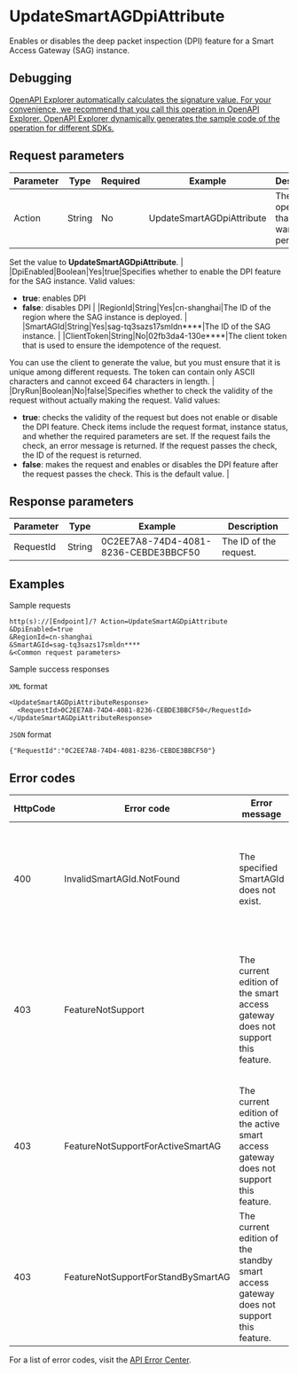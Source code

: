 # UpdateSmartAGDpiAttribute

Enables or disables the deep packet inspection \(DPI\) feature for a Smart Access Gateway \(SAG\) instance.

## Debugging

[OpenAPI Explorer automatically calculates the signature value. For your convenience, we recommend that you call this operation in OpenAPI Explorer. OpenAPI Explorer dynamically generates the sample code of the operation for different SDKs.](https://api.aliyun.com/#product=Smartag&api=UpdateSmartAGDpiAttribute&type=RPC&version=2018-03-13)

## Request parameters

|Parameter|Type|Required|Example|Description|
|---------|----|--------|-------|-----------|
|Action|String|No|UpdateSmartAGDpiAttribute|The operation that you want to perform.

Set the value to **UpdateSmartAGDpiAttribute**. |
|DpiEnabled|Boolean|Yes|true|Specifies whether to enable the DPI feature for the SAG instance. Valid values:

-   **true**: enables DPI
-   **false**: disables DPI |
|RegionId|String|Yes|cn-shanghai|The ID of the region where the SAG instance is deployed. |
|SmartAGId|String|Yes|sag-tq3sazs17smldn\*\*\*\*|The ID of the SAG instance. |
|ClientToken|String|No|02fb3da4-130e\*\*\*\*|The client token that is used to ensure the idempotence of the request.

You can use the client to generate the value, but you must ensure that it is unique among different requests. The token can contain only ASCII characters and cannot exceed 64 characters in length. |
|DryRun|Boolean|No|false|Specifies whether to check the validity of the request without actually making the request. Valid values:

-   **true**: checks the validity of the request but does not enable or disable the DPI feature. Check items include the request format, instance status, and whether the required parameters are set. If the request fails the check, an error message is returned. If the request passes the check, the ID of the request is returned.
-   **false**: makes the request and enables or disables the DPI feature after the request passes the check. This is the default value. |

## Response parameters

|Parameter|Type|Example|Description|
|---------|----|-------|-----------|
|RequestId|String|0C2EE7A8-74D4-4081-8236-CEBDE3BBCF50|The ID of the request. |

## Examples

Sample requests

```
http(s)://[Endpoint]/? Action=UpdateSmartAGDpiAttribute
&DpiEnabled=true
&RegionId=cn-shanghai
&SmartAGId=sag-tq3sazs17smldn****
&<Common request parameters>
```

Sample success responses

`XML` format

```
<UpdateSmartAGDpiAttributeResponse>
  <RequestId>0C2EE7A8-74D4-4081-8236-CEBDE3BBCF50</RequestId>
</UpdateSmartAGDpiAttributeResponse>
```

`JSON` format

```
{"RequestId":"0C2EE7A8-74D4-4081-8236-CEBDE3BBCF50"}
```

## Error codes

|HttpCode|Error code|Error message|Description|
|--------|----------|-------------|-----------|
|400|InvalidSmartAGId.NotFound|The specified SmartAGId does not exist.|The error message returned because the specified SAG instance ID does not exist.|
|403|FeatureNotSupport|The current edition of the smart access gateway does not support this feature.|The error message returned because the current version of the specified SAG instance does not support this feature.|
|403|FeatureNotSupportForActiveSmartAG|The current edition of the active smart access gateway does not support this feature.|The error message returned because the current version of the active SAG device does not support this feature.|
|403|FeatureNotSupportForStandBySmartAG|The current edition of the standby smart access gateway does not support this feature.|The error code returned because the current version of the standby SAG device does not support this feature.|

For a list of error codes, visit the [API Error Center](https://error-center.alibabacloud.com/status/product/Smartag).

